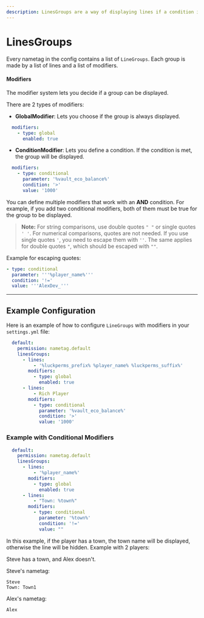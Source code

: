 ```yaml
---
description: LinesGroups are a way of displaying lines if a condition is met
---
```


# LinesGroups

Every nametag in the config contains a list of `LineGroups`. Each group is made by a list of lines and a list of modifiers.

#### Modifiers

The modifier system lets you decide if a group can be displayed.

There are 2 types of modifiers:

- **GlobalModifier**: Lets you choose if the group is always displayed.

```yaml
  modifiers:
    - type: global
      enabled: true
```

- **ConditionModifier**: Lets you define a condition. If the condition is met, the group will be displayed.

```yaml
  modifiers:
    - type: conditional
      parameter: '%vault_eco_balance%'
      condition: '>'
      value: '1000'
```

You can define multiple modifiers that work with an **AND** condition. For example, if you add two conditional modifiers, both of them must be true for the group to be displayed.

> **Note:** For string comparisons, use double quotes `" "` or single quotes `' '`. For numerical comparisons, quotes are not needed. If you use single quotes `'`, you need to escape them with `''`. The same applies for double quotes `"`, which should be escaped with `""`.

Example for escaping quotes:
```yaml
- type: conditional
  parameter: '''%player_name%'''
  condition: '!='
  value: '''AlexDev_'''
```

---

## Example Configuration

Here is an example of how to configure `LineGroups` with modifiers in your `settings.yml` file:

```yaml
  default:
    permission: nametag.default
    linesGroups:
      - lines:
          - '%luckperms_prefix% %player_name% %luckperms_suffix%'
        modifiers:
          - type: global
            enabled: true
      - lines:
          - Rich Player
        modifiers:
          - type: conditional
            parameter: '%vault_eco_balance%'
            condition: '>'
            value: '1000'
```

### Example with Conditional Modifiers

```yaml
  default:
    permission: nametag.default
    linesGroups:
      - lines:
          - '%player_name%'
        modifiers:
          - type: global
            enabled: true
      - lines:
          - "Town: %town%"
        modifiers:
          - type: conditional
            parameter: '%town%'
            condition: '!='
            value: ""
```

In this example, if the player has a town, the town name will be displayed, otherwise the line will be hidden.
Example with 2 players:

Steve has a town, and Alex doesn't.

Steve's nametag:

```
Steve
Town: Town1
```

Alex's nametag:

```
Alex
```